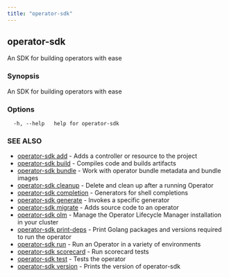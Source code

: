 ```yaml
---
title: "operator-sdk"
---
```

## operator-sdk

An SDK for building operators with ease

### Synopsis

An SDK for building operators with ease

### Options

```
  -h, --help   help for operator-sdk
```

### SEE ALSO

* [operator-sdk add](../operator-sdk_add)	 - Adds a controller or resource to the project
* [operator-sdk build](../operator-sdk_build)	 - Compiles code and builds artifacts
* [operator-sdk bundle](../operator-sdk_bundle)	 - Work with operator bundle metadata and bundle images
* [operator-sdk cleanup](../operator-sdk_cleanup)	 - Delete and clean up after a running Operator
* [operator-sdk completion](../operator-sdk_completion)	 - Generators for shell completions
* [operator-sdk generate](../operator-sdk_generate)	 - Invokes a specific generator
* [operator-sdk migrate](../operator-sdk_migrate)	 - Adds source code to an operator
* [operator-sdk olm](../operator-sdk_olm)	 - Manage the Operator Lifecycle Manager installation in your cluster
* [operator-sdk print-deps](../operator-sdk_print-deps)	 - Print Golang packages and versions required to run the operator
* [operator-sdk run](../operator-sdk_run)	 - Run an Operator in a variety of environments
* [operator-sdk scorecard](../operator-sdk_scorecard)	 - Run scorecard tests
* [operator-sdk test](../operator-sdk_test)	 - Tests the operator
* [operator-sdk version](../operator-sdk_version)	 - Prints the version of operator-sdk

